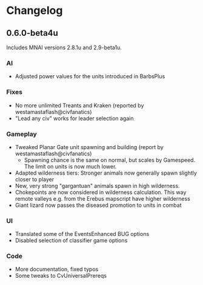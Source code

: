 # Changelog

## 0.6.0-beta4u

Includes MNAI versions 2.8.1u and 2.9-beta1u.

### AI
* Adjusted power values for the units introduced in BarbsPlus

### Fixes
* No more unlimited Treants and Kraken (reported by westamastaflash@civfanatics)
* "Lead any civ" works for leader selection again

### Gameplay
* Tweaked Planar Gate unit spawning and building (report by westamastaflash@civfanatics)
	* Spawning chance is the same on normal, but scales by Gamespeed. The limit on units is now much lower.
* Adapted wilderness tiers: Stronger animals now generally spawn slightly closer to player
* New, very strong "gargantuan" animals spawn in high wilderness.
* Chokepoints are now considered in wilderness calculation. This way remote valleys e.g. from the Erebus mapscript have higher wilderness
* Giant lizard now passes the diseased promotion to units in combat

### UI
* Translated some of the EventsEnhanced BUG options
* Disabled selection of classifier game options

### Code
* More documentation, fixed typos
* Some tweaks to CvUniversalPrereqs